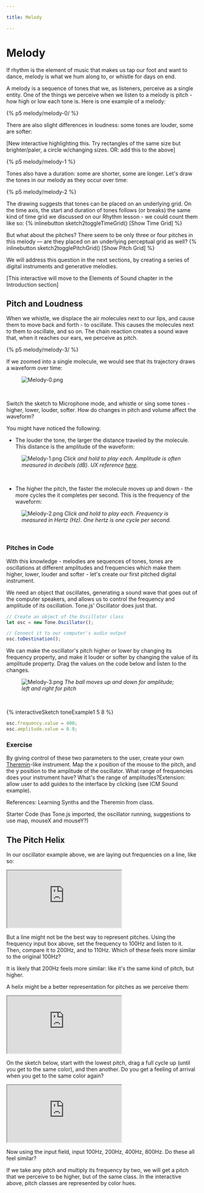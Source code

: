 ```yaml
---

title: Melody

---
```


# Melody

If rhythm is the element of music that makes us tap our foot and want to dance, melody is what we hum along to, or whistle for days on end.

A melody is a sequence of tones that we, as listeners, perceive as a single entity. One of the things we perceive when we listen to a melody is pitch - how high or low each tone is. Here is one example of a melody:

{% p5 melody/melody-0/ %}

There are also slight differences in loudness: some tones are louder, some are softer:

[New interactive highlighting this. Try rectangles of the same size but brighter/paler, a circle w/changing sizes. OR: add this to the above]

{% p5 melody/melody-1 %}

Tones also have a duration: some are shorter, some are longer. Let's draw the tones in our melody as they occur over time:

{% p5 melody/melody-2 %}

The drawing suggests that tones can be placed on an underlying grid. On the time axis, the start and duration of tones follows (or breaks) the same kind of time grid we discussed on our Rhythm lesson - we could count them like so: {% inlinebutton sketch2toggleTimeGrid() [Show Time Grid] %}

But what about the pitches? There seem to be only three or four pitches in this melody –– are they placed on an underlying perceptual grid as well? {% inlinebutton sketch2togglePitchGrid() [Show Pitch Grid] %}

We will address this question in the next sections, by creating a series of digital instruments and generative melodies.

[This interactive will move to the Elements of Sound chapter in the Introduction section]

## Pitch and Loudness

When we whistle, we displace the air molecules next to our lips, and cause them to move back and forth - to oscillate. This causes the molecules next to them to oscillate, and so on. The chain reaction creates a sound wave that, when it reaches our ears, we perceive as pitch.

{% p5 melody/melody-3/ %}

If we zoomed into a single molecule, we would see that its trajectory draws a waveform over time:

<figure>

![Melody-0.png](Melody-0.png)

</figure><br>

Switch the sketch to Microphone mode, and whistle or sing some tones - higher, lower, louder, softer. How do changes in pitch and volume affect the waveform?

You might have noticed the following:

- The louder the tone, the larger the distance traveled by the molecule. This distance is the amplitude of the waveform:

<figure>

![Melody-1.png](Melody-1.png)
_Click and hold to play each. Amplitude is often measured in decibels (dB). UX reference [here](https://learningsynths.ableton.com/en/lfos/changing-the-modulation-shape)._

</figure><br>

- The higher the pitch, the faster the molecule moves up and down - the more cycles the it completes per second. This is the frequency of the waveform:

<figure>

![Melody-2.png](Melody-2.png)
_Click and hold to play each. Frequency is measured in Hertz (Hz). One hertz is one cycle per second._

</figure><br>

### Pitches in Code

With this knowledge - melodies are sequences of tones, tones are oscillations at different amplitudes and frequencies which make them higher, lower, louder and softer - let's create our first pitched digital instrument.

We need an object that oscillates, generating a sound wave that goes out of the computer speakers, and allows us to control the frequency and amplitude of its oscillation. Tone.js' Oscillator does just that.

```javascript
// Create an object of the Oscillator class
let osc = new Tone.Oscillator();

// Connect it to our computer's audio output
osc.toDestination();
```

We can make the oscillator's pitch higher or lower by changing its frequency property, and make it louder or softer by changing the value of its amplitude property. Drag the values on the code below and listen to the changes.

<figure>

![Melody-3.png](Melody-3.png)
_The ball moves up and down for amplitude; left and right for pitch_

</figure><br>

{% interactiveSketch toneExample1 5 8 %}

```javascript
osc.frequency.value = 400;
osc.amplitude.value = 0.9;
```

### Exercise

By giving control of these two parameters to the user, create your own [Theremin](https://www.youtube.com/watch?v=PjnaciNT-wQ)-like instrument. Map the x position of the mouse to the pitch, and the y position to the amplitude of the oscillator. What range of frequencies does your instrument have? What's the range of amplitudes?Extension: allow user to add guides to the interface by clicking (see ICM Sound example).

References: Learning Synths and the Theremin from class.

Starter Code (has Tone.js imported, the oscillator running, suggestions to use map, mouseX and mouseY?)

## The Pitch Helix

In our oscillator example above, we are laying out frequencies on a line, like so:

<iframe src="https://luisaph.github.io/the-code-of-music-jekyll/sketches/melody/2_melody_1/index.html"></iframe>

But a line might not be the best way to represent pitches. Using the frequency input box above, set the frequency to 100Hz and listen to it. Then, compare it to 200Hz, and to 110Hz. Which of these feels more similar to the original 100Hz?

It is likely that 200Hz feels more similar: like it's the same kind of pitch, but higher.

A helix might be a better representation for pitches as we perceive them:

<iframe src="https://luisaph.github.io/the-code-of-music-jekyll/sketches/melody/2_melody_glide_up_mouseIsPressed/index.html"></iframe>

On the sketch below, start with the lowest pitch, drag a full cycle up (until you get to the same color), and then another. Do you get a feeling of arrival when you get to the same color again?

<iframe src="https://luisaph.github.io/the-code-of-music-jekyll/sketches/melody/2_melody_2/index.html"></iframe>

Now using the input field, input 100Hz, 200Hz, 400Hz, 800Hz. Do these all feel similar?

If we take any pitch and multiply its frequency by two, we will get a pitch that we perceive to be higher, but of the same class. In the interactive above, pitch classes are represented by color hues.
